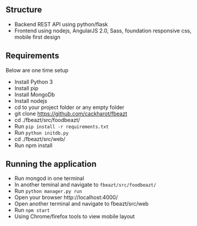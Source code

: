 Structure
----------
* Backend REST API using python/flask
* Frontend using nodejs, AngularJS 2.0, Sass, foundation responsive css, mobile first design  

Requirements
------------

Below are one time setup

* Install Python 3
* Install pip
* Install MongoDb
* Install nodejs
* cd to your project folder or any empty folder
* git clone https://github.com/cackharot/fbeazt
* cd ./fbeazt/src/foodbeazt/
* Run `pip install -r requirements.txt`
* Run `python initdb.py`
* cd ./fbeazt/src/web/
* Run npm install


Running the application
-----------------------
* Run mongod in one terminal
* In another teminal and navigate to `fbeazt/src/foodbeazt/`
* Run `python manager.py run`
* Open your browser http://localhost:4000/
* Open another terminal and navigate to fbeazt/src/web
* Run `npm start`
* Using Chrome/firefox tools to view mobile layout

